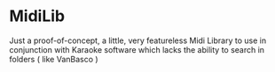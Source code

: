 # MidiLib
Just a proof-of-concept, a little, very featureless Midi Library to use in conjunction with Karaoke software which lacks the ability to search in folders ( like VanBasco )

